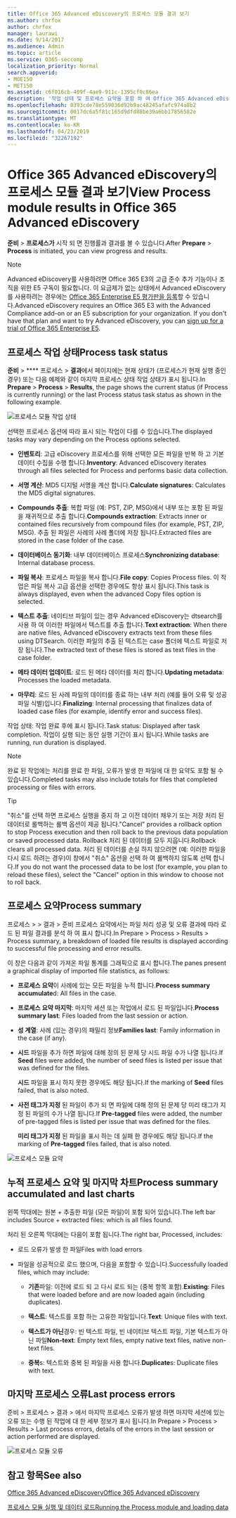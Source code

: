 ```yaml
---
title: Office 365 Advanced eDiscovery의 프로세스 모듈 결과 보기
ms.author: chrfox
author: chrfox
manager: laurawi
ms.date: 9/14/2017
ms.audience: Admin
ms.topic: article
ms.service: O365-seccomp
localization_priority: Normal
search.appverid:
- MOE150
- MET150
ms.assetid: c6f016cb-409f-4ae9-911c-1395cf0c86ea
description: '작업 상태 및 프로세스 요약을 포함 하 여 Office 365 Advanced eDiscovery에서 실행 되는 프로세스 모듈의 결과를 찾는 방법에 대해 알아봅니다.  '
ms.openlocfilehash: 0393cde78e559036d92b9ac48245afafc974a8b2
ms.sourcegitcommit: 0017dc6a5f81c165d9dfd88be39a6bb17856582e
ms.translationtype: MT
ms.contentlocale: ko-KR
ms.lasthandoff: 04/23/2019
ms.locfileid: "32267192"
---
```

# <a name="view-process-module-results-in-office-365-advanced-ediscovery"></a><span data-ttu-id="4f8b6-103">Office 365 Advanced eDiscovery의 프로세스 모듈 결과 보기</span><span class="sxs-lookup"><span data-stu-id="4f8b6-103">View Process module results in Office 365 Advanced eDiscovery</span></span>

<span data-ttu-id="4f8b6-104">**준비** \> **프로세스가** 시작 되 면 진행률과 결과를 볼 수 있습니다.</span><span class="sxs-lookup"><span data-stu-id="4f8b6-104">After **Prepare** \> **Process** is initiated, you can view progress and results.</span></span> 
  
> [!NOTE]
> <span data-ttu-id="4f8b6-p101">Advanced eDiscovery를 사용하려면 Office 365 E3의 고급 준수 추가 기능이나 조직을 위한 E5 구독이 필요합니다. 이 요금제가 없는 상태에서 Advanced eDiscovery를 사용하려는 경우에는 [Office 365 Enterprise E5 평가판을 등록](https://go.microsoft.com/fwlink/p/?LinkID=698279)할 수 있습니다.</span><span class="sxs-lookup"><span data-stu-id="4f8b6-p101">Advanced eDiscovery requires an Office 365 E3 with the Advanced Compliance add-on or an E5 subscription for your organization. If you don't have that plan and want to try Advanced eDiscovery, you can [sign up for a trial of Office 365 Enterprise E5](https://go.microsoft.com/fwlink/p/?LinkID=698279).</span></span> 
  
## <a name="process-task-status"></a><span data-ttu-id="4f8b6-107">프로세스 작업 상태</span><span class="sxs-lookup"><span data-stu-id="4f8b6-107">Process task status</span></span>

<span data-ttu-id="4f8b6-108">**준비** \> \*\*\*\* 프로세스 \> **결과**에서 페이지에는 현재 상태가 (프로세스가 현재 실행 중인 경우) 또는 다음 예제와 같이 마지막 프로세스 상태 작업 상태가 표시 됩니다.</span><span class="sxs-lookup"><span data-stu-id="4f8b6-108">In **Prepare** \> **Process** \> **Results**, the page shows the current status (if Process is currently running) or the last Process status task status as shown in the following example.</span></span>
  
![프로세스 모듈 작업 상태](media/9430f9e7-a4dd-47c7-ac2e-2c6a60fc948b.png)
  
<span data-ttu-id="4f8b6-110">선택한 프로세스 옵션에 따라 표시 되는 작업이 다를 수 있습니다.</span><span class="sxs-lookup"><span data-stu-id="4f8b6-110">The displayed tasks may vary depending on the Process options selected.</span></span> 
  
- <span data-ttu-id="4f8b6-111">**인벤토리**: 고급 eDiscovery 프로세스를 위해 선택한 모든 파일을 반복 하 고 기본 데이터 수집을 수행 합니다.</span><span class="sxs-lookup"><span data-stu-id="4f8b6-111">**Inventory**: Advanced eDiscovery iterates through all files selected for Process and performs basic data collection.</span></span>
    
- <span data-ttu-id="4f8b6-112">**서명 계산**: MD5 디지털 서명을 계산 합니다.</span><span class="sxs-lookup"><span data-stu-id="4f8b6-112">**Calculate signatures**: Calculates the MD5 digital signatures.</span></span>
    
- <span data-ttu-id="4f8b6-113">**Compounds 추출**: 복합 파일 (예: PST, ZIP, MSG)에서 내부 또는 포함 된 파일을 재귀적으로 추출 합니다.</span><span class="sxs-lookup"><span data-stu-id="4f8b6-113">**Compounds extraction**: Extracts inner or contained files recursively from compound files (for example, PST, ZIP, MSG).</span></span> <span data-ttu-id="4f8b6-114">추출 된 파일은 사례의 사례 폴더에 저장 됩니다.</span><span class="sxs-lookup"><span data-stu-id="4f8b6-114">Extracted files are stored in the case folder of the case.</span></span>
    
- <span data-ttu-id="4f8b6-115">**데이터베이스 동기화**: 내부 데이터베이스 프로세스</span><span class="sxs-lookup"><span data-stu-id="4f8b6-115">**Synchronizing database**: Internal database process.</span></span>
    
- <span data-ttu-id="4f8b6-116">**파일 복사**: 프로세스 파일을 복사 합니다.</span><span class="sxs-lookup"><span data-stu-id="4f8b6-116">**File copy**: Copies Process files.</span></span> <span data-ttu-id="4f8b6-117">이 작업은 파일 복사 고급 옵션을 선택한 경우에도 항상 표시 됩니다.</span><span class="sxs-lookup"><span data-stu-id="4f8b6-117">This task is always displayed, even when the advanced Copy files option is selected.</span></span>
    
- <span data-ttu-id="4f8b6-118">**텍스트 추출**: 네이티브 파일이 있는 경우 Advanced eDiscovery는 dtsearch를 사용 하 여 이러한 파일에서 텍스트를 추출 합니다.</span><span class="sxs-lookup"><span data-stu-id="4f8b6-118">**Text extraction**: When there are native files, Advanced eDiscovery extracts text from these files using DTSearch.</span></span> <span data-ttu-id="4f8b6-119">이러한 파일의 추출 된 텍스트는 case 폴더에 텍스트 파일로 저장 됩니다.</span><span class="sxs-lookup"><span data-stu-id="4f8b6-119">The extracted text of these files is stored as text files in the case folder.</span></span>
    
- <span data-ttu-id="4f8b6-120">**메타 데이터 업데이트**: 로드 된 메타 데이터를 처리 합니다.</span><span class="sxs-lookup"><span data-stu-id="4f8b6-120">**Updating metadata**: Processes the loaded metadata.</span></span> 
    
- <span data-ttu-id="4f8b6-121">**마무리**: 로드 된 사례 파일의 데이터를 종료 하는 내부 처리 (예를 들어 오류 및 성공 파일 식별)입니다.</span><span class="sxs-lookup"><span data-stu-id="4f8b6-121">**Finalizing**: Internal processing that finalizes data of loaded case files (for example, identify error and success files).</span></span> 
    
<span data-ttu-id="4f8b6-122">작업 상태: 작업 완료 후에 표시 됩니다.</span><span class="sxs-lookup"><span data-stu-id="4f8b6-122">Task status: Displayed after task completion.</span></span> <span data-ttu-id="4f8b6-123">작업이 실행 되는 동안 실행 기간이 표시 됩니다.</span><span class="sxs-lookup"><span data-stu-id="4f8b6-123">While tasks are running, run duration is displayed.</span></span>
  
> [!NOTE]
> <span data-ttu-id="4f8b6-124">완료 된 작업에는 처리를 완료 한 파일, 오류가 발생 한 파일에 대 한 요약도 포함 될 수 있습니다.</span><span class="sxs-lookup"><span data-stu-id="4f8b6-124">Completed tasks may also include totals for files that completed processing or files with errors.</span></span> 
  
> [!TIP]
> <span data-ttu-id="4f8b6-125">"취소"를 선택 하면 프로세스 실행을 중지 하 고 이전 데이터 채우기 또는 저장 처리 된 데이터로 롤백하는 롤백 옵션이 제공 됩니다.</span><span class="sxs-lookup"><span data-stu-id="4f8b6-125">"Cancel" provides a rollback option to stop Process execution and then roll back to the previous data population or saved processed data.</span></span> <span data-ttu-id="4f8b6-126">Rollback 처리 된 데이터를 모두 지웁니다.</span><span class="sxs-lookup"><span data-stu-id="4f8b6-126">Rollback clears all processed data.</span></span> <span data-ttu-id="4f8b6-127">처리 된 데이터를 손실 하지 않으려면 (예: 이러한 파일을 다시 로드 하려는 경우)이 창에서 "취소" 옵션을 선택 하 여 롤백하지 않도록 선택 합니다.</span><span class="sxs-lookup"><span data-stu-id="4f8b6-127">If you do not want the processed data to be lost (for example, you plan to reload these files), select the "Cancel" option in this window to choose not to roll back.</span></span> 
  
## <a name="process-summary"></a><span data-ttu-id="4f8b6-128">프로세스 요약</span><span class="sxs-lookup"><span data-stu-id="4f8b6-128">Process summary</span></span>

<span data-ttu-id="4f8b6-129">프로세스 \> \> 결과 \> 준비 프로세스 요약에서는 파일 처리 성공 및 오류 결과에 따라 로드 된 파일 결과를 분석 하 여 표시 합니다.</span><span class="sxs-lookup"><span data-stu-id="4f8b6-129">In Prepare \> Process \> Results \> Process summary, a breakdown of loaded file results is displayed according to successful file processing and error results.</span></span>
  
<span data-ttu-id="4f8b6-130">이 창은 다음과 같이 가져온 파일 통계를 그래픽으로 표시 합니다.</span><span class="sxs-lookup"><span data-stu-id="4f8b6-130">The panes present a graphical display of imported file statistics, as follows:</span></span>
  
- <span data-ttu-id="4f8b6-131">**프로세스 요약**이 사례에 있는 모든 파일을 누적 합니다.</span><span class="sxs-lookup"><span data-stu-id="4f8b6-131">**Process summary accumulate**d: All files in the case.</span></span>
    
- <span data-ttu-id="4f8b6-132">**프로세스 요약 마지막**: 마지막 세션 또는 작업에서 로드 된 파일입니다.</span><span class="sxs-lookup"><span data-stu-id="4f8b6-132">**Process summary last**: Files loaded from the last session or action.</span></span> 
    
- <span data-ttu-id="4f8b6-133">**성 계열**: 사례 (있는 경우)의 패밀리 정보</span><span class="sxs-lookup"><span data-stu-id="4f8b6-133">**Families last**: Family information in the case (if any).</span></span>
    
- <span data-ttu-id="4f8b6-134">**시드** 파일을 추가 하면 파일에 대해 정의 된 문제 당 시드 파일 수가 나열 됩니다.</span><span class="sxs-lookup"><span data-stu-id="4f8b6-134">If **Seed** files were added, the number of seed files is listed per issue that was defined for the files.</span></span> 
    
    <span data-ttu-id="4f8b6-135">**시드** 파일을 표시 하지 못한 경우에도 해당 됩니다.</span><span class="sxs-lookup"><span data-stu-id="4f8b6-135">If the marking of **Seed** files failed, that is also noted.</span></span> 
    
- <span data-ttu-id="4f8b6-136">**사전 태그가 지정** 된 파일이 추가 되 면 파일에 대해 정의 된 문제 당 미리 태그가 지정 된 파일의 수가 나열 됩니다.</span><span class="sxs-lookup"><span data-stu-id="4f8b6-136">If **Pre-tagged** files were added, the number of pre-tagged files is listed per issue that was defined for the files.</span></span> 
    
    <span data-ttu-id="4f8b6-137">**미리 태그가 지정** 된 파일을 표시 하는 데 실패 한 경우에도 해당 됩니다.</span><span class="sxs-lookup"><span data-stu-id="4f8b6-137">If the marking of **Pre-tagged** files failed, that is also noted.</span></span> 
    
![프로세스 모듈 요약](media/2086a691-9e3d-4117-beb2-a5c3a9a4cc94.png)
  
## <a name="process-summary-accumulated-and-last-charts"></a><span data-ttu-id="4f8b6-139">누적 프로세스 요약 및 마지막 차트</span><span class="sxs-lookup"><span data-stu-id="4f8b6-139">Process summary accumulated and last charts</span></span>

<span data-ttu-id="4f8b6-140">왼쪽 막대에는 원본 + 추출한 파일 (모든 파일)이 포함 되어 있습니다.</span><span class="sxs-lookup"><span data-stu-id="4f8b6-140">The left bar includes Source + extracted files: which is all files found.</span></span> 
  
<span data-ttu-id="4f8b6-141">처리 된 오른쪽 막대에는 다음이 포함 됩니다.</span><span class="sxs-lookup"><span data-stu-id="4f8b6-141">The right bar, Processed, includes:</span></span>
  
- <span data-ttu-id="4f8b6-142">로드 오류가 발생 한 파일</span><span class="sxs-lookup"><span data-stu-id="4f8b6-142">Files with load errors</span></span>
    
- <span data-ttu-id="4f8b6-143">파일을 성공적으로 로드 했으며, 다음을 포함할 수 있습니다.</span><span class="sxs-lookup"><span data-stu-id="4f8b6-143">Successfully loaded files, which may include:</span></span> 
    
  - <span data-ttu-id="4f8b6-144">**기존**파일: 이전에 로드 되 고 다시 로드 되는 (중복 항목 포함).</span><span class="sxs-lookup"><span data-stu-id="4f8b6-144">**Existing**: Files that were loaded before and are now loaded again (including duplicates).</span></span>
    
  - <span data-ttu-id="4f8b6-145">**텍스트**: 텍스트를 포함 하는 고유한 파일입니다.</span><span class="sxs-lookup"><span data-stu-id="4f8b6-145">**Text**: Unique files with text.</span></span>
    
  - <span data-ttu-id="4f8b6-146">**텍스트가 아닌**경우: 빈 텍스트 파일, 빈 네이티브 텍스트 파일, 기본 텍스트가 아닌 파일</span><span class="sxs-lookup"><span data-stu-id="4f8b6-146">**Non-text**: Empty text files, empty native text files, native non-text files.</span></span> 
    
  - <span data-ttu-id="4f8b6-147">**중복**s: 텍스트와 중복 된 파일을 사용 합니다.</span><span class="sxs-lookup"><span data-stu-id="4f8b6-147">**Duplicate**s: Duplicate files with text.</span></span>
    
## <a name="last-process-errors"></a><span data-ttu-id="4f8b6-148">마지막 프로세스 오류</span><span class="sxs-lookup"><span data-stu-id="4f8b6-148">Last process errors</span></span>

<span data-ttu-id="4f8b6-149">준비 \> 프로세스 \> 결과 \> 에서 마지막 프로세스 오류가 발생 하면 마지막 세션에 있는 오류 또는 수행 된 작업에 대 한 세부 정보가 표시 됩니다.</span><span class="sxs-lookup"><span data-stu-id="4f8b6-149">In Prepare \> Process \> Results \> Last process errors, details of the errors in the last session or action performed are displayed.</span></span>
  
![프로세스 모듈 오류](media/4771d0f4-4217-445a-9ba4-8b6541c5ad09.png)
  
## <a name="see-also"></a><span data-ttu-id="4f8b6-151">참고 항목</span><span class="sxs-lookup"><span data-stu-id="4f8b6-151">See also</span></span>

[<span data-ttu-id="4f8b6-152">Office 365 Advanced eDiscovery</span><span class="sxs-lookup"><span data-stu-id="4f8b6-152">Office 365 Advanced eDiscovery</span></span>](office-365-advanced-ediscovery.md)
  
[<span data-ttu-id="4f8b6-153">프로세스 모듈 실행 및 데이터 로드</span><span class="sxs-lookup"><span data-stu-id="4f8b6-153">Running the Process module and loading data</span></span>](run-the-process-module-and-load-data-in-advanced-ediscovery.md)

